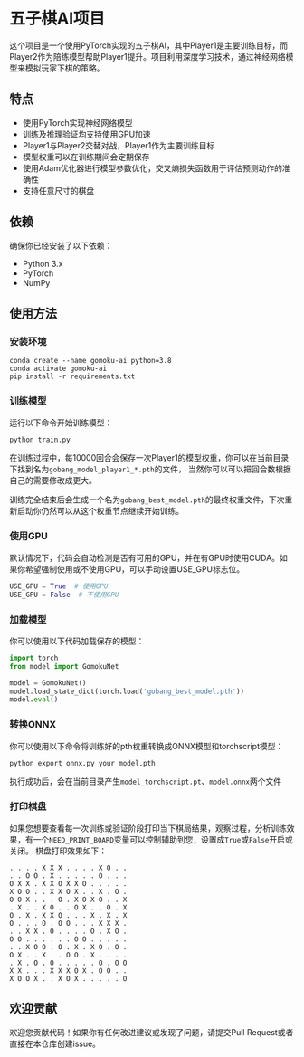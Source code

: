 # 五子棋AI项目

这个项目是一个使用PyTorch实现的五子棋AI，其中Player1是主要训练目标，而Player2作为陪练模型帮助Player1提升。项目利用深度学习技术，通过神经网络模型来模拟玩家下棋的策略。

## 特点

- 使用PyTorch实现神经网络模型
- 训练及推理验证均支持使用GPU加速
- Player1与Player2交替对战，Player1作为主要训练目标
- 模型权重可以在训练期间会定期保存
- 使用Adam优化器进行模型参数优化，交叉熵损失函数用于评估预测动作的准确性
- 支持任意尺寸的棋盘

## 依赖

确保你已经安装了以下依赖：

- Python 3.x
- PyTorch
- NumPy

## 使用方法

### 安装环境

```shell
conda create --name gomoku-ai python=3.8
conda activate gomoku-ai
pip install -r requirements.txt
```

### 训练模型

运行以下命令开始训练模型：
```shell
python train.py
```

在训练过程中，每10000回合会保存一次Player1的模型权重，你可以在当前目录下找到名为`gobang_model_player1_*.pth`的文件，
当然你可以可以把回合数根据自己的需要修改成更大。

训练完全结束后会生成一个名为`gobang_best_model.pth`的最终权重文件，下次重新启动你仍然可以从这个权重节点继续开始训练。


### 使用GPU

默认情况下，代码会自动检测是否有可用的GPU，并在有GPU时使用CUDA。如果你希望强制使用或不使用GPU，可以手动设置USE_GPU标志位。

```python
USE_GPU = True  # 使用GPU
USE_GPU = False  # 不使用GPU
```

### 加载模型

你可以使用以下代码加载保存的模型：

```python
import torch
from model import GomokuNet

model = GomokuNet()
model.load_state_dict(torch.load('gobang_best_model.pth'))
model.eval()
```

### 转换ONNX

你可以使用以下命令将训练好的pth权重转换成ONNX模型和torchscript模型：

```shell
python export_onnx.py your_model.pth
```
执行成功后，会在当前目录产生`model_torchscript.pt`、`model.onnx`两个文件

### 打印棋盘

如果您想要查看每一次训练或验证阶段打印当下棋局结果，观察过程，分析训练效果，有一个`NEED_PRINT_BOARD`变量可以控制辅助到您，设置成`True`或`False`开启或关闭。
棋盘打印效果如下：
```
. . . . X X X . . . . X O . .
. . O O . X . . . . . O . . .
O X X . X X O X X O . . . . .
X O O . . X X O X . . X . O .
O O X . . . O . X O X O . . X
. X . . X O . . O X . . O . X
O . X . X X O . . . X . X . X
O . . . O . O O . . . X X X .
. . X X . O . . . . O . X O .
O O . . . . . . O O . . . . .
. . X O O . O . X . X O . O .
O X . . X . . O O . X . . . .
. X . O . O . . . . . O . O O
X X . . . X X X O X . O O . .
X O O X . . X O X . . . . . O
```

## 欢迎贡献

欢迎您贡献代码！如果你有任何改进建议或发现了问题，请提交Pull Request或者直接在本仓库创建issue。
